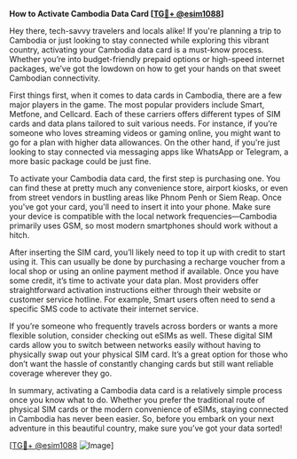 **How to Activate Cambodia Data Card [[TG💪+ @esim1088](https://t.me/s/esim1088)]**

Hey there, tech-savvy travelers and locals alike! If you're planning a trip to Cambodia or just looking to stay connected while exploring this vibrant country, activating your Cambodia data card is a must-know process. Whether you’re into budget-friendly prepaid options or high-speed internet packages, we’ve got the lowdown on how to get your hands on that sweet Cambodian connectivity.

First things first, when it comes to data cards in Cambodia, there are a few major players in the game. The most popular providers include Smart, Metfone, and Cellcard. Each of these carriers offers different types of SIM cards and data plans tailored to suit various needs. For instance, if you’re someone who loves streaming videos or gaming online, you might want to go for a plan with higher data allowances. On the other hand, if you're just looking to stay connected via messaging apps like WhatsApp or Telegram, a more basic package could be just fine.

To activate your Cambodia data card, the first step is purchasing one. You can find these at pretty much any convenience store, airport kiosks, or even from street vendors in bustling areas like Phnom Penh or Siem Reap. Once you've got your card, you'll need to insert it into your phone. Make sure your device is compatible with the local network frequencies—Cambodia primarily uses GSM, so most modern smartphones should work without a hitch.

After inserting the SIM card, you’ll likely need to top it up with credit to start using it. This can usually be done by purchasing a recharge voucher from a local shop or using an online payment method if available. Once you have some credit, it’s time to activate your data plan. Most providers offer straightforward activation instructions either through their website or customer service hotline. For example, Smart users often need to send a specific SMS code to activate their internet service.

If you’re someone who frequently travels across borders or wants a more flexible solution, consider checking out eSIMs as well. These digital SIM cards allow you to switch between networks easily without having to physically swap out your physical SIM card. It’s a great option for those who don’t want the hassle of constantly changing cards but still want reliable coverage wherever they go.

In summary, activating a Cambodia data card is a relatively simple process once you know what to do. Whether you prefer the traditional route of physical SIM cards or the modern convenience of eSIMs, staying connected in Cambodia has never been easier. So, before you embark on your next adventure in this beautiful country, make sure you’ve got your data sorted!

[[TG💪+ @esim1088](https://t.me/s/esim1088) ![Image](https://i.postimg.cc/Y0z9fWf4/image.png)]